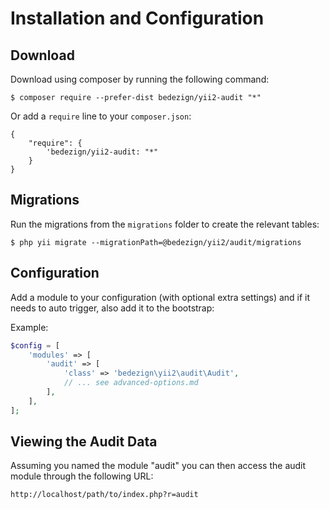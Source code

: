 # Installation and Configuration

## Download

Download using composer by running the following command:

```
$ composer require --prefer-dist bedezign/yii2-audit "*"
```

Or add a `require` line to your `composer.json`: 

```
{
    "require": {
        'bedezign/yii2-audit: "*"
    }
}
```

## Migrations

Run the migrations from the `migrations` folder to create the relevant tables:  

```
$ php yii migrate --migrationPath=@bedezign/yii2/audit/migrations
```

## Configuration

Add a module to your configuration (with optional extra settings) and if it needs to auto trigger, also add it to the bootstrap:

Example:

```php
$config = [
    'modules' => [
        'audit' => [
            'class' => 'bedezign\yii2\audit\Audit',
            // ... see advanced-options.md
        ],
    ],
];
```

## Viewing the Audit Data

Assuming you named the module "audit" you can then access the audit module through the following URL:

```
http://localhost/path/to/index.php?r=audit
```
